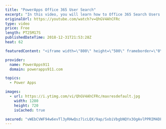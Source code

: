 ```yaml
---
title: "PowerApps Office 365 User Search"
excerpt: "In this video, you will learn how to Office 365 Search Users with PowerApps. We start with the basics but then we look at some new concepts to handle scenarios where you have 1000 users or more. As a bonus we also use the Concat function to send a bunch of people an email. Lots of fun.  PowerApps Combo"
originalUrl: https://youtube.com/watch?v=QhGV4AhCFRc
type: video
price: Free
length: PT25M17S
publishedDateTime: 2018-12-31T21:53:28Z
heat: 62

featuredContent: "<iframe width=\"800\" height=\"500\" frameborder=\"0\" src=\"https://www.youtube.com/embed/QhGV4AhCFRc\" allow=\"accelerometer; autoplay; encrypted-media; gyroscope; picture-in-picture\" allowfullscreen></iframe>"

provider:
  name: PowerApps911
  domain: powerapps911.com

topics:
  - Power Apps

images:
  - url: https://i.ytimg.com/vi/QhGV4AhCFRc/maxresdefault.jpg
    width: 1280
    height: 720
    isCached: true

secured: "vWEbCVWF94w6evTl3yRHwQsz7icLQX/9ap/SxbiVbgbNQYx3OgAvlPPRIM4DFLJmFE3MloAOWU05qFhSn0TVpxDhqoE2qi1w9vtzZbyf2oeVNCSkWuWHoCB+gUvrtzB7Rx6YPpp/Fe6vvLN2//sGycolEXy41Odu9KhuLmY/N50cnzsWuxkJ3QAH2R+ASX5LQWBc02lDlBu5fpaa/NjqMl7gxL/w01d+sOKSIrph+gDeLIN1VDgyX+pFV/ZiMqef9iOgrQYaheTK8DPvHNxUCAkB49dcW8AX3xlL2bjmWiBePUAEEgN7uCDw9h8Anmse7U6hffYvmdIGAG2PEONm0HJ2KcArzNqrhamQnKq5JCPZQgZdBMW6oDg8h2qdWsDMvrryMtf3rJ9Ts6554w9swjMe4dVWjpP55B4rFkp19uY=;A2amvVgVLOO8sMVut/DDmA=="
---
```


